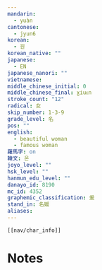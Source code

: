 ```yaml
---
mandarin:
  - yuàn
cantonese:
  - jyun6
korean:
  - 원
korean_native: ""
japanese:
  - EN
japanese_nanori: ""
vietnamese:
middle_chinese_initial: 0
middle_chinese_final: ɣiuᴇn
stroke_count: "12"
radical: 女
skip_number: 1-3-9
grade_level: 名
pos: ""
english:
  - beautiful woman
  - famous woman
羅馬字: on
韓文: 온
joyo_level: ""
hsk_level: ""
hanmun_edu_level: ""
danayo_id: 8190
mc_id: 4352
graphemic_classification: 爰
stand_in: 名媛
aliases:
---
```

```meta-bind-embed
[[nav/char_info]]
```

# Notes
